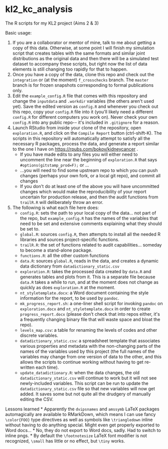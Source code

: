 # kl2_kc_analysis
The R scripts for my KL2 project (Aims 2 &amp; 3)

Basic usage:

1. If you are a collaborator or mentor of mine, talk to me about getting a copy
   of this data. Otherwise, at some point I will finish my simulation script 
   that creates tables with the same formats and similar joint distributions
   as the original data and then there will be a simulated test dataset to 
   accompany these scripts, but right now the list of data elements is still 
   changing too rapidly for that to happen.
2. Once you have a copy of the data, clone this repo and check out the 
   `integration` or (at the moment) `f_crosschecks` branch. The `master` 
   branch is for frozen snapshots corresponding to formal publications only.
3. Edit the `example_config.R` file that comes with this repository and 
   change the `inputdata` and `.workdir` variables (the others aren't used yet).
   Save the edited version as `config.R` and whenever you check out this repo,
   copy your `config.R` file into it (you'll likely need a different 
   `config.R` for different computers you work on). Never check your own 
   `config.R` into any public repo-- it's included in `.gitignore` for a reason.
4. Launch RStudio from inside your clone of the repository, open `exploration.R`,
   and click on the `Compile Report` button (ctrl-shift-K). The scripts in this
   repository will automatically attempt to satisfy all the necessary R packages,
   process the data, and generate a report similar to the one I have on 
   https://rpubs.com/bokov/kidneycancer . 
     * If you have made edits to any files you will either need to uncomment the
       line near the beginning of `exploration.R` that says 
       `#options(gitstamp_prod=F);` or ...
     * ...you will need to find some upstream repo to which you can push changes
       (perhaps your own fork, or a local git repo), and commit all changes
     * If you don't do at least one of the above you will have uncommitted 
       changes which would make the reproducibility of your report uncertain for
       production release, and then the audit functions from `trailR.R` will 
       deliberately throw an error.
5. The following is what each file here does:
     * `config.R`: sets the path to your local copy of the data... not part of 
       the repo, but `example_config.R` has the names of the variables that need
       to be set and extensive comments explaining what they should be set to.
     * `global.R`: sources `config.R`, then attempts to install all the needed R 
       libraries and sources project-specific functions.
     * `trailR.R`: the set of functions related to audit capabilities... someday to
       become a stand-alone package.
     * `functions.R`: all the other custom functions
     * `data.R`: sources `global.R`, reads in the data, and creates a dynamic 
        data dictionary from `datadictionary_static.csv`
     * `exploration.R`: takes the processed data created by `data.R` and 
       generates tables and plots from it. This is a separate file because 
       `data.R` takes a while to run, and at the moment does not change as 
       quickly as does `exploration.R` at the moment.
     * `nt_styletemplate.docx`: a Word document containing the style information
       for the report, to be used by `pandoc`.
     * `mk_progress_report.sh`: a one-liner shell script for invoking `pandoc`
       on `exploration.docx` and `nt_styletemplate.docx` in order to create 
       `progress_report.docx` (please don't check that into repos either, it's 
       a frequently changing binary file that will waste space and bloat the 
       repo).
     * `levels_map.csv`: a table for renaming the levels of codes and other
       discrete variables.
     * `datadictionary_static.csv`: a spreadsheet template that associates various
     properties and metadata with the non-changing parts of the names of the 
     variables used by this project (the full names of the variables may change
     from one version of data to the other, and this allows the scripts to 
     continue working without having to get re-written each time).
     * `update_datadictionary.R`: when the data changes, the old
     `datadictionary_static.csv` will continue to work but it will not see 
     newly-included variables. This script can be run to update the
     `datadictionary_static.csv` file so that new variables will now get added.
     It saves some but not quite all the drudgery of manually editing the CSV.

Lessons learned
     * Apparently the `dvipsnames` and `amssymb` LaTeX packages automagically
     are available to RMarkDown, which means I can use fancy `\color{FOO}` type
     directives as well as symbols like `\triangledown` inline without having to
     do anything special. Might even get properly exported to Word docs...
     * No, they do not export to Word docs, sadly. Had to switch to inline pngs.
     * By default the `\footnotesize` LaTeX font modifier is not recognized, 
     `\small` has little or no effect, but `\tiny` works.
